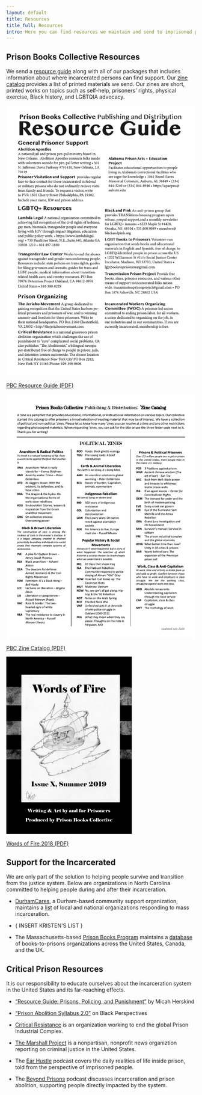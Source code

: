 ```yaml
---
layout: default
title: Resources
title_full: Resources
intro: Here you can find resources we maintain and send to imprisoned people as well as local and national prisoner support organizations.
---
```


<h2>Prison Books Collective Resources</h2>

<p class="content-container-width">We send a <a href="#" title="">resource guide</a> along with all of our packages that includes information about where incarcerated persons can find support. Our <a href="#" title="">zine catalog</a> provides a list of printed materials we send. Our zines are short, printed works on topics such as self-help, prisoners' rights, physical exercise, Black history, and LGBTQIA advocacy.</p>

<div class="resource-array">
	<a href="#">
		<img src="/img/resource-resource-guide.png" alt="">
		<p>PBC Resource Guide (PDF)</p>
	</a>
	<a href="#">
		<img src="/img/resource-zine-catalog.png" alt="">
		<p>PBC Zine Catalog (PDF)</p>
	</a>
	<a href="#">
		<img src="/img/resource-words-of-fire-2018.png" alt="">
		<p>Words of Fire 2018 (PDF)</p>
	</a>
</div>

<div class="content-left">
	<h2>Support for the Incarcerated</h2>
	<p>We are only part of the solution to helping people survive and transition from the justice system. Below are organizations in North Carolina committed to helping people during and after their incarceration.</p>
	<ul>
		<li><p><a href="https://durhamcares.org">DurhamCares</a>, a Durham-based community support organization, maintains a <a href="https://durhamcares.org/organizations-responding-to-mass-incarceration/">list</a> of local and national organizations responding to mass incarceration.</p></li>
		<li><p>{ INSERT KRISTEN'S LIST }</p></li>
		<li><p>The Massachusetts-based <a href="https://prisonbookprogram.org/">Prison Books Program</a> maintains a <a href="https://prisonbookprogram.org/prisonbooknetwork/">database</a> of books-to-prisons organizations across the United States, Canada, and the UK.</p></li>
	</ul>
</div>

<div class="content-left">
	<h2 id="critical-prison-resources">Critical Prison Resources</h2>
	<p>It is our responsibility to educate ourselves about the incarceration system in the United States and its far-reaching effects.</p>
	<ul>
		<li><p><a href="Resource Guide: Prisons, Policing, and Punishment">“Resource Guide: Prisons, Policing, and Punishment”</a> by Micah Herskind</p></li>
		<li><p><a href="https://www.aaihs.org/prison-abolition-syllabus-2-0/">“Prison Abolition Syllabus 2.0”</a> on Black Perspectives</p></li>
		<li><p><a href="http://criticalresistance.org/">Critical Resistance</a> is an organization working to end the global Prison Industrial Complex.</p></li>
		<li><p><a href="https://www.themarshallproject.org/">The Marshall Project</a> is a nonpartisan, nonprofit news organiztion reporting on criminal justice in the United States.</p></li>
		<li><p>The <a href="https://www.earhustlesq.com/">Ear Hustle</a> podcast covers the daily realities of life inside prison, told from the perspective of imprisoned people.</p></li>
		<li><p>The <a href="https://shadowproof.com/beyond-prisons/">Beyond Prisons</a> podcast discusses incarceration and prison abolition, supporting people directly impacted by the system.</p></li>
	</ul>
</div>

